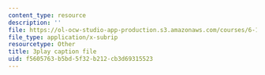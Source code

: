 ```yaml
---
content_type: resource
description: ''
file: https://ol-ocw-studio-app-production.s3.amazonaws.com/courses/6-172-performance-engineering-of-software-systems-fall-2018/f5605763b5bd5f32b212cb3d69315523_ZusiKXcz_ac.vtt
file_type: application/x-subrip
resourcetype: Other
title: 3play caption file
uid: f5605763-b5bd-5f32-b212-cb3d69315523
---
```

